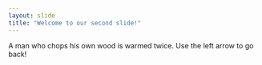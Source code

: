 ```yaml
---
layout: slide
title: "Welcome to our second slide!"
---
```

A man who chops his own wood is warmed twice.
Use the left arrow to go back!
